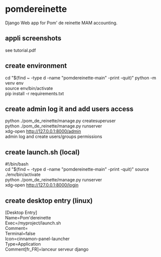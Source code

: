 # pomdereinette

Django Web app for Pom' de reinette MAM accounting.

## appli screenshots

see tutorial.pdf

## create environment
cd "$(find ~ -type d -name "pomdereinette-main" -print -quit)"
python -m venv env<br>
source env/bin/activate<br>
pip install -r requirements.txt

## create admin log it and add users access
python ./pom_de_reinette/manage.py createsuperuser<br>
python ./pom_de_reinette/manage.py runserver<br>
xdg-open http://127.0.0.1:8000/admin<br>
admin log and create users/groups permissions

## create launch.sh (local)
#!/bin/bash<br>
cd "$(find ~ -type d -name "pomdereinette-main" -print -quit)"
source ./env/bin/activate<br>
python ./pom_de_reinette/manage.py runserver<br>
xdg-open http://127.0.0.1:8000/login

## create desktop entry (linux)
[Desktop Entry]<br>
Name=Pom'dereinette<br>
Exec=/myproject/launch.sh<br>
Comment=<br>
Terminal=false<br>
Icon=cinnamon-panel-launcher<br>
Type=Application<br>
Comment[fr_FR]=lanceur serveur django

